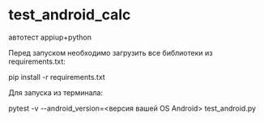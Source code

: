 # test_android_calc
автотест appiup+python

Перед запуском необходимо загрузить все библиотеки из requirements.txt:

pip install -r requirements.txt

Для запуска из терминала:

pytest -v --android_version=<версия вашей OS Android> test_android.py

